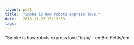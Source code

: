 ```yaml
---
layout: post
title:  "Smoke is how robots express love."
date:   2013-11-23 15:13:33
tags:   
---
```


“Smoke is how robots express love.”br/br/ - emBre Pettis/em

